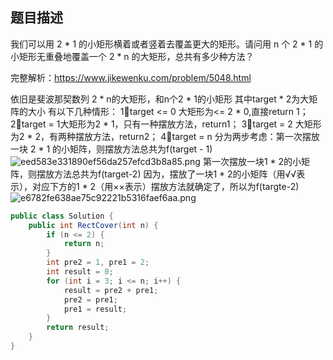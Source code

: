 ## 题目描述

我们可以用 2 * 1 的小矩形横着或者竖着去覆盖更大的矩形。请问用 n 个 2 * 1 的小矩形无重叠地覆盖一个 2 * n 的大矩形，总共有多少种方法？

完整解析：https://www.jikewenku.com/problem/5048.html


依旧是斐波那契数列
2 * n的大矩形，和n个2 * 1的小矩形
其中target * 2为大矩阵的大小
有以下几种情形：
1⃣️target <= 0 大矩形为<= 2 * 0,直接return 1；
2⃣️target = 1大矩形为2 * 1，只有一种摆放方法，return1；
3⃣️target = 2 大矩形为2 * 2，有两种摆放方法，return2；
4⃣️target = n 分为两步考虑：第一次摆放一块 2 * 1 的小矩阵，则摆放方法总共为f(target - 1)
![eed583e331890ef56da257efcd3b8a85.png](evernotecid://113C0B43-B030-456A-9E07-400447648BD8/appyinxiangcom/19492832/ENResource/p11247)
第一次摆放一块1 * 2的小矩阵，则摆放方法总共为f(target-2)
因为，摆放了一块1 * 2的小矩阵（用√√表示），对应下方的1 * 2（用××表示）摆放方法就确定了，所以为f(targte-2)
![e6782fe638ae75c92221b5316faef6aa.png](evernotecid://113C0B43-B030-456A-9E07-400447648BD8/appyinxiangcom/19492832/ENResource/p11248)


```java
public class Solution {
    public int RectCover(int n) {
        if (n <= 2) {
            return n;
        }
        int pre2 = 1, pre1 = 2;
        int result = 0;
        for (int i = 3; i <= n; i++) {
            result = pre2 + pre1;
            pre2 = pre1;
            pre1 = result;
        }
        return result;
    }
}
```


